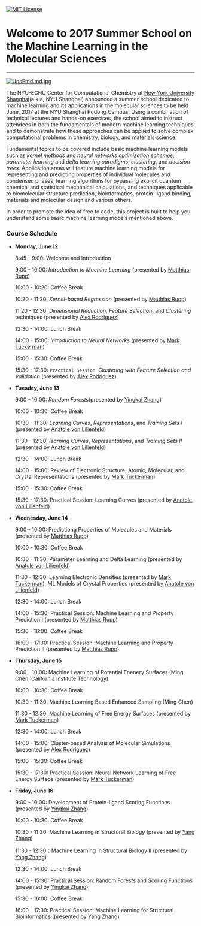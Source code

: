 [![MIT License](https://img.shields.io/badge/license-MIT-blue.svg?style=flat)](http://choosealicense.com/licenses/mit/)

# Welcome to 2017 Summer School on the Machine Learning in the Molecular Sciences
---

[![UosEmd.md.jpg](https://s1.ax1x.com/2020/07/21/UosEmd.md.jpg)](https://imgchr.com/i/UosEmd)

The NYU-ECNU Center for Computational Chemistry at [New York University Shanghai](https://shanghai.nyu.edu/)(a.k.a, NYU Shanghai) announced a summer school dedicated to machine learning and its applications in the molecular sciences to be held June, 2017 at the NYU Shanghai Pudong Campus. Using a combination of technical lectures and hands-on exercises, the school aimed to instruct attendees in both the fundamentals of modern machine learning techniques and to demonstrate how these approaches can be applied to solve complex computational problems in chemistry, biology, and materials science.  

Fundamental topics to be covered include basic machine learning models such as *kernel methods* and *neural networks optimization schemes*, *parameter learning* and *delta learning paradigms*, *clustering*, and *decision trees*.  Application areas will feature machine learning models for representing and predicting properties of individual molecules and condensed phases, learning algorithms for bypassing explicit quantum chemical and statistical mechanical calculations, and techniques applicable to biomolecular structure prediction, bioinformatics, protein-ligand binding, materials and molecular design and various others.

In order to promote the idea of free to code, this project is built to help you understand some basic machine learning models mentioned above.

### Course Schedule

- **Monday, June 12**

    8:45 - 9:00: Welcome and Introduction

    9:00 - 10:00: _Introduction to Machine Learning_ (presented by [Matthias Rupp](https://www.mrupp.info/))

    10:00 - 10:20: Coffee Break

    10:20 - 11:20: _Kernel-based Regression_ (presented by [Matthias Rupp](https://www.mrupp.info/))

    11:20 - 12:30: _Dimensional Reduction_, _Feature Selection_, and _Clustering_ techniques (presented by [Alex Rodriguez](https://www.sissa.it/sbp/members.php?ID=218))

    12:30 - 14:00: Lunch Break

    14:00 - 15:00: _Introduction to Neural Networks_ (presented by [Mark Tuckerman](https://research.shanghai.nyu.edu/centers-and-institutes/chemistry/people/mark-tuckerman))

    15:00 - 15:30: Coffee Break
    
    15:30 - 17:30: `Practical Session`: _Clustering with Feature Selection and Validation_ (presented by [Alex Rodriguez](https://www.sissa.it/sbp/members.php?ID=218))
    
- **Tuesday, June 13**

    9:00 - 10:00: _Random Forests_(presented by [Yingkai Zhang](https://research.shanghai.nyu.edu/centers-and-institutes/chemistry/people/yingkai-zhang))
    
    10:00 - 10:30: Coffee Break
    
    10:30 - 11:30: _Learning Curves_, _Representations_, and _Training Sets I_ (presented by [Anatole von Lilienfeld](http://www.chemie.unibas.ch/~anatole/))
    
    11:30 - 12:30: _learning Curves_, _Representations_, and _Training Sets II_ (presented by [Anatole von Lilienfeld](http://www.chemie.unibas.ch/~anatole/))
    
    12:30 - 14:00: Lunch Break
    
    14:00 - 15:00: Review of Electronic Structure, Atomic, Molecular, and Crystal Representations (presented by [Mark Tuckerman](https://research.shanghai.nyu.edu/centers-and-institutes/chemistry/people/mark-tuckerman))
    
    15:00 - 15:30: Coffee Break
    
    15:30 - 17:30: Practical Session: Learning Curves (presented by [Anatole von Lilienfeld](http://www.chemie.unibas.ch/~anatole/))

- **Wednesday, June 14**
    
    9:00 - 10:00: Predictiong Properties of Molecules and Materials (presented by [Matthias Rupp](https://www.mrupp.info/))
    
    10:00 - 10:30: Coffee Break
    
    10:30 - 11:30: Parameter Learning and Delta Learning (presented by [Anatole von Lilienfeld](http://www.chemie.unibas.ch/~anatole/))
    
    11:30 - 12:30: Learning Electronic Densities (presented by [Mark Tuckerman](https://research.shanghai.nyu.edu/centers-and-institutes/chemistry/people/mark-tuckerman)), ML Models of Crystal Properties (presented by [Anatole von Lilienfeld](http://www.chemie.unibas.ch/~anatole/))
    
    12:30 - 14:00: Lunch Break
    
    14:00 - 15:30: Practical Session: Machine Learning and Property Prediction I  (presented by [Matthias Rupp](https://www.mrupp.info/))
    
    15:30 - 16:00: Coffee Break
    
    16:00 - 17:30: Practical Session: Machine Learning and Property Prediction II (presented by [Matthias Rupp](https://www.mrupp.info/))

- **Thursday, June 15**

    9:00 - 10:00: Machine Learning of Potential Enenery Surfaces (Ming Chen, California Institute Technology)
    
    10:00 - 10:30: Coffee Break
    
    10:30 - 11:30: Machine Learning Based Enhanced Sampling (Ming Chen)
    
    11:30 - 12:30: Machine Learning of Free Energy Surfaces (presented by [Mark Tuckerman](https://research.shanghai.nyu.edu/centers-and-institutes/chemistry/people/mark-tuckerman))
    
    12:30 - 14:00: Lunch Break
    
    14:00 - 15:00: Cluster-based Analysis of Molecular Simulations (presented by [Alex Rodriguez](https://www.sissa.it/sbp/members.php?ID=218))
    
    15:00 - 15:30: Coffee Break
    
    15:30 - 17:30: Practical Session: Neural Network Learning of Free Energy Surface (presented by [Mark Tuckerman](https://research.shanghai.nyu.edu/centers-and-institutes/chemistry/people/mark-tuckerman))


- **Friday, June 16**

    9:00 - 10:00: Development of Protein-ligand Scoring Functions (presented by [Yingkai Zhang](https://research.shanghai.nyu.edu/centers-and-institutes/chemistry/people/yingkai-zhang))
    
    10:00 - 10:30: Coffee Break
    
    10:30 - 11:30: Machine Learning in Structural Biology (presented by [Yang Zhang](https://medicine.umich.edu/dept/dcmb/yang-zhang-phd))
    
    11:30 - 12:30：Machine Learning in Structural Biology II (presented by [Yang Zhang](https://medicine.umich.edu/dept/dcmb/yang-zhang-phd))
   
    12:30 - 14:00: Lunch Break
    
    14:00 - 15:30: Practical Session: Random Forests and Scoring Functions (presented by [Yingkai Zhang](https://research.shanghai.nyu.edu/centers-and-institutes/chemistry/people/yingkai-zhang))
    
    15:30 - 16:00: Coffee Break
    
    16:00 - 17:30: Practical Session: Machine Learning for Structural Bioinformatics (presented by [Yang Zhang](https://medicine.umich.edu/dept/dcmb/yang-zhang-phd)) 
  
